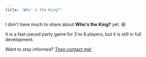 ```yaml
---
title: 'Who''s the King?'
---
```


I don't have much to share about **Who's the King?** yet. :smile:

It is a fast-paced party game for 3 to 8 players, but it is still in full development.

Want to stay informed? [Then contact me!](/contact)
